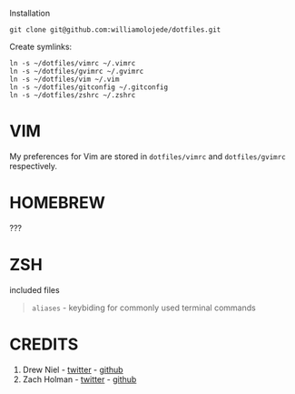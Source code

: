 Installation

    git clone git@github.com:williamolojede/dotfiles.git

Create symlinks:

    ln -s ~/dotfiles/vimrc ~/.vimrc
    ln -s ~/dotfiles/gvimrc ~/.gvimrc
    ln -s ~/dotfiles/vim ~/.vim
    ln -s ~/dotfiles/gitconfig ~/.gitconfig
    ln -s ~/dotfiles/zshrc ~/.zshrc

# VIM #

My preferences for Vim are stored in `dotfiles/vimrc` and `dotfiles/gvimrc`
respectively.

# HOMEBREW #
???

# ZSH #
included files
> `aliases` - keybiding for commonly used terminal commands

# CREDITS
1. Drew Niel - [twitter](https://twitter.com/nelstrom) - [github](https://github.com/nelstrom)
2. Zach Holman - [twitter](https://twitter.com/holman) - [github](https://github.com/holman)

